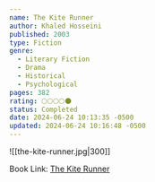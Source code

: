 ```yaml
---
name: The Kite Runner
author: Khaled Hosseini
published: 2003
type: Fiction
genre:
  - Literary Fiction
  - Drama
  - Historical
  - Psychological
pages: 382
rating: 🌕🌕🌕🌕🌑
status: Completed
date: 2024-06-24 10:13:35 -0500
updated: 2024-06-24 10:16:48 -0500
---
```


![[the-kite-runner.jpg|300]]

Book Link: [The Kite Runner](https://www.goodreads.com/book/show/77203.The_Kite_Runner)
